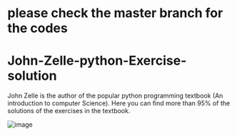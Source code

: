 # please check the master branch for the codes
# John-Zelle-python-Exercise-solution
John Zelle is the author of the popular python programming textbook (An introduction to computer Science). Here you can find more than 95% of the solutions of the exercises in the textbook.

![image](https://user-images.githubusercontent.com/72225471/141888673-105343dd-03db-4716-b85b-0556a0a3b1d1.png)

